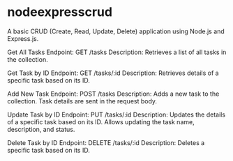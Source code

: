 # nodeexpresscrud
A basic CRUD (Create, Read, Update, Delete) application using Node.js and Express.js. 


Get All Tasks
Endpoint: GET /tasks
Description: Retrieves a list of all tasks in the collection.

Get Task by ID
Endpoint: GET /tasks/:id
Description: Retrieves details of a specific task based on its ID.

Add New Task
Endpoint: POST /tasks
Description: Adds a new task to the collection. Task details are sent in the request body.

Update Task by ID
Endpoint: PUT /tasks/:id
Description: Updates the details of a specific task based on its ID. Allows updating the task name, description, and status.

Delete Task by ID
Endpoint: DELETE /tasks/:id
Description: Deletes a specific task based on its ID.
